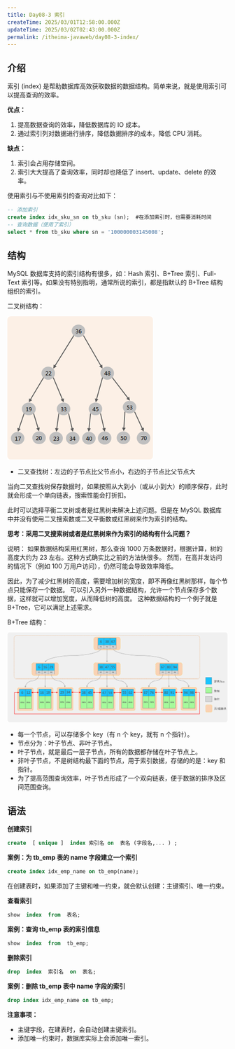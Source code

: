```yaml
---
title: Day08-3 索引
createTime: 2025/03/01T12:58:00.000Z
updateTime: 2025/03/02T02:43:00.000Z
permalink: /itheima-javaweb/day08-3-index/
---
```


## ****介绍****


索引 (index) 是帮助数据库高效获取数据的数据结构。简单来说，就是使用索引可以提高查询的效率。


**优点：**

1. 提高数据查询的效率，降低数据库的 IO 成本。
2. 通过索引列对数据进行排序，降低数据排序的成本，降低 CPU 消耗。

**缺点：**

1. 索引会占用存储空间。
2. 索引大大提高了查询效率，同时却也降低了 insert、update、delete 的效率。

使用索引与不使用索引的查询对比如下：


```sql
-- 添加索引
create index idx_sku_sn on tb_sku (sn);  #在添加索引时，也需要消耗时间
-- 查询数据（使用了索引）
select * from tb_sku where sn = '100000003145008';
```


## ****结构****


MySQL 数据库支持的索引结构有很多，如：Hash 索引、B+Tree 索引、Full-Text 索引等。如果没有特别指明，通常所说的索引，都是指默认的 B+Tree 结构组织的索引。


二叉树结构：


![image.png](assets/c5e70ba8c928ec5fa87e5b3181e73a62.png)

- 二叉查找树：左边的子节点比父节点小，右边的子节点比父节点大

当向二叉查找树保存数据时，如果按照从大到小（或从小到大）的顺序保存，此时就会形成一个单向链表，搜索性能会打折扣。


此时可以选择平衡二叉树或者是红黑树来解决上述问题。但是在 MySQL 数据库中并没有使用二叉搜索数或二叉平衡数或红黑树来作为索引的结构。


**思考：采用二叉搜索树或者是红黑树来作为索引的结构有什么问题？**


说明： 如果数据结构采用红黑树，那么查询 1000 万条数据时，根据计算，树的高度大约为 23 左右。这种方式确实比之前的方法快很多。
然而，在高并发访问的情况下（例如 100 万用户访问），仍然可能会导致效率降低。


因此，为了减少红黑树的高度，需要增加树的宽度，即不再像红黑树那样，每个节点只能保存一个数据。
可以引入另外一种数据结构，允许一个节点保存多个数据，这样就可以增加宽度，从而降低树的高度。
这种数据结构的一个例子就是 B+Tree，它可以满足上述需求。


B+Tree 结构：


![image.png](assets/5fa33e6f7f1d69f2b8cae82be8ad436d.png)

- 每一个节点，可以存储多个 key（有 n 个 key，就有 n 个指针）。
- 节点分为：叶子节点、非叶子节点。
- 叶子节点，就是最后一层子节点，所有的数据都存储在叶子节点上。
- 非叶子节点，不是树结构最下面的节点，用于索引数据，存储的的是：key 和指针。
- 为了提高范围查询效率，叶子节点形成了一个双向链表，便于数据的排序及区间范围查询。

## ****语法****


**创建索引**


```sql
create  [ unique ]  index 索引名 on  表名 (字段名,... ) ;
```


**案例：为 tb_emp 表的 name 字段建立一个索引**


```sql
create index idx_emp_name on tb_emp(name);
```


在创建表时，如果添加了主键和唯一约束，就会默认创建：主键索引、唯一约束。


**查看索引**


```sql
show  index  from  表名;
```


**案例：查询 tb_emp 表的索引信息**


```sql
show  index  from  tb_emp;
```


**删除索引**


```sql
drop  index  索引名  on  表名;
```


**案例：删除 tb_emp 表中 name 字段的索引**


```sql
drop index idx_emp_name on tb_emp;
```


**注意事项：**

- 主键字段，在建表时，会自动创建主键索引。
- 添加唯一约束时，数据库实际上会添加唯一索引。
